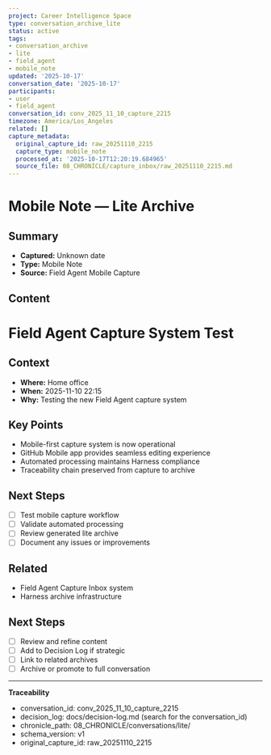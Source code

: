 ```yaml
---
project: Career Intelligence Space
type: conversation_archive_lite
status: active
tags:
- conversation_archive
- lite
- field_agent
- mobile_note
updated: '2025-10-17'
conversation_date: '2025-10-17'
participants:
- user
- field_agent
conversation_id: conv_2025_11_10_capture_2215
timezone: America/Los_Angeles
related: []
capture_metadata:
  original_capture_id: raw_20251110_2215
  capture_type: mobile_note
  processed_at: '2025-10-17T12:20:19.684965'
  source_file: 08_CHRONICLE/capture_inbox/raw_20251110_2215.md
---
```


# Mobile Note — Lite Archive

## Summary
- **Captured:** Unknown date
- **Type:** Mobile Note
- **Source:** Field Agent Mobile Capture

## Content
# Field Agent Capture System Test

## Context
- **Where:** Home office
- **When:** 2025-11-10 22:15
- **Why:** Testing the new Field Agent capture system

## Key Points
- Mobile-first capture system is now operational
- GitHub Mobile app provides seamless editing experience
- Automated processing maintains Harness compliance
- Traceability chain preserved from capture to archive

## Next Steps
- [ ] Test mobile capture workflow
- [ ] Validate automated processing
- [ ] Review generated lite archive
- [ ] Document any issues or improvements

## Related
- Field Agent Capture Inbox system
- Harness archive infrastructure


## Next Steps
- [ ] Review and refine content
- [ ] Add to Decision Log if strategic
- [ ] Link to related archives
- [ ] Archive or promote to full conversation

---

**Traceability**
- conversation_id: conv_2025_11_10_capture_2215
- decision_log: docs/decision-log.md (search for the conversation_id)
- chronicle_path: 08_CHRONICLE/conversations/lite/
- schema_version: v1
- original_capture_id: raw_20251110_2215
